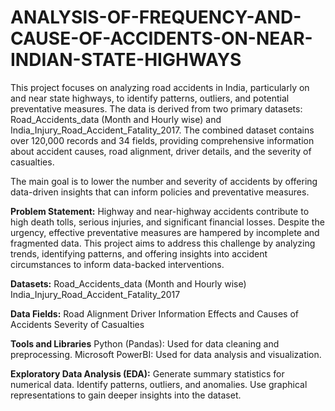 # ANALYSIS-OF-FREQUENCY-AND-CAUSE-OF-ACCIDENTS-ON-NEAR-INDIAN-STATE-HIGHWAYS


This project focuses on analyzing road accidents in India, particularly on and near state highways, to identify patterns, outliers, and potential preventative measures. The data is derived from two primary datasets: Road_Accidents_data (Month and Hourly wise) and India_Injury_Road_Accident_Fatality_2017. The combined dataset contains over 120,000 records and 34 fields, providing comprehensive information about accident causes, road alignment, driver details, and the severity of casualties.

The main goal is to lower the number and severity of accidents by offering data-driven insights that can inform policies and preventative measures.

**Problem Statement:**
Highway and near-highway accidents contribute to high death tolls, serious injuries, and significant financial losses. Despite the urgency, effective preventative measures are hampered by incomplete and fragmented data. This project aims to address this challenge by analyzing trends, identifying patterns, and offering insights into accident circumstances to inform data-backed interventions.

**Datasets:**
Road_Accidents_data (Month and Hourly wise)
India_Injury_Road_Accident_Fatality_2017

**Data Fields:**
Road Alignment
Driver Information
Effects and Causes of Accidents
Severity of Casualties

**Tools and Libraries**
Python (Pandas): Used for data cleaning and preprocessing.
Microsoft PowerBI: Used for data analysis and visualization.

**Exploratory Data Analysis (EDA):**
Generate summary statistics for numerical data.
Identify patterns, outliers, and anomalies.
Use graphical representations to gain deeper insights into the dataset.

